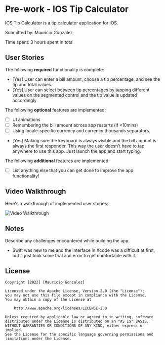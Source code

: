 # Pre-work - IOS Tip Calculator

IOS Tip Calculator is a tip calculator application for iOS.

Submitted by: Mauricio Gonzalez

Time spent: 3 hours spent in total

## User Stories

The following **required** functionality is complete:

* [Yes] User can enter a bill amount, choose a tip percentage, and see the tip and total values.
* [Yes] User can select between tip percentages by tapping different values on the segmented control and the tip value is updated accordingly

The following **optional** features are implemented:

* [ ] UI animations
* [ ] Remembering the bill amount across app restarts (if <10mins)
* [ ] Using locale-specific currency and currency thousands separators.
* [Yes] Making sure the keyboard is always visible and the bill amount is always the first responder. This way the user doesn't have to tap anywhere to use this app. Just launch the app and start typing.

The following **additional** features are implemented:

- [ ] List anything else that you can get done to improve the app functionality!

## Video Walkthrough

Here's a walkthrough of implemented user stories:

<img src='http://g.recordit.co/uB88QxV91M.gif' title='Video Walkthrough' width='' alt='Video Walkthrough' />

## Notes

Describe any challenges encountered while building the app.
- Swift was new to me and the interface in Xcode was a difficult at first, but it just
took some trial and error to get comfortable with it.

## License

    Copyright [2022] [Mauricio Gonzalez]

    Licensed under the Apache License, Version 2.0 (the "License");
    you may not use this file except in compliance with the License.
    You may obtain a copy of the License at

        http://www.apache.org/licenses/LICENSE-2.0

    Unless required by applicable law or agreed to in writing, software
    distributed under the License is distributed on an "AS IS" BASIS,
    WITHOUT WARRANTIES OR CONDITIONS OF ANY KIND, either express or implied.
    See the License for the specific language governing permissions and
    limitations under the License.
